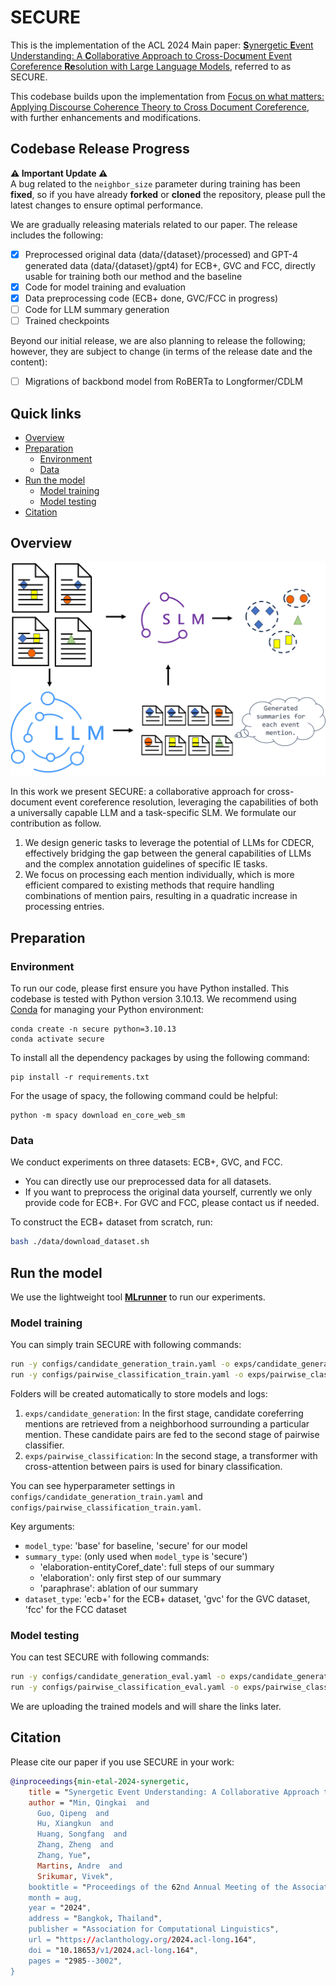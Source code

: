 # SECURE
This is the implementation of the ACL 2024 Main paper: [**S**ynergetic **E**vent Understanding: A **C**ollaborative Approach to Cross-Doc**u**ment Event Coreference **Re**solution with Large Language Models](https://arxiv.org/abs/2406.02148), referred to as SECURE.

This codebase builds upon the implementation from [Focus on what matters: Applying Discourse Coherence Theory to Cross Document Coreference](https://github.com/Helw150/event_entity_coref_ecb_plus), with further enhancements and modifications.

## Codebase Release Progress

**⚠️ Important Update ⚠️**  
A bug related to the `neighbor_size` parameter during training has been **fixed**, so if you have already **forked** or **cloned** the repository, please pull the latest changes to ensure optimal performance.  


We are gradually releasing materials related to our paper. The release includes the following:

- [x] Preprocessed original data (data/{dataset}/processed) and GPT-4 generated data (data/{dataset}/gpt4) for ECB+, GVC and FCC, directly usable for training both our method and the baseline
- [x] Code for model training and evaluation
- [x] Data preprocessing code (ECB+ done, GVC/FCC in progress)
- [ ] Code for LLM summary generation
- [ ] Trained checkpoints

Beyond our initial release, we are also planning to release the following;
however, they are subject to change (in terms of the release date and the content):

- [ ] Migrations of backbond model from RoBERTa to Longformer/CDLM

## Quick links

* [Overview](#overview)
* [Preparation](#preparation)
  * [Environment](#environment)
  * [Data](#data)
* [Run the model](#run)
  * [Model training](#model-training)
  * [Model testing](#model-tesing)
* [Citation](#citation)

## Overview
![](./model_framework.jpg)

In this work we present SECURE: a collaborative approach for cross-document event coreference resolution, leveraging the capabilities of both a
universally capable LLM and a task-specific
SLM. We formulate our contribution as follow.

1. We design generic tasks to leverage the potential
of LLMs for CDECR, effectively bridging the gap
between the general capabilities of LLMs and the
complex annotation guidelines of specific IE tasks. 
2. We focus on processing each mention individually, which is more efficient compared to existing methods that require handling combinations of mention pairs, resulting in a quadratic increase in processing entries.


## Preparation

### Environment
To run our code, please first ensure you have Python installed. This codebase is tested with Python version 3.10.13. We recommend using [Conda](https://docs.anaconda.com/anaconda/) for managing your Python environment: 
```
conda create -n secure python=3.10.13
conda activate secure
```

To install all the dependency packages by using the following command:

```
pip install -r requirements.txt
```

For the usage of spacy, the following command could be helpful:
```
python -m spacy download en_core_web_sm
```

### Data
We conduct experiments on three datasets: ECB+, GVC, and FCC.

- You can directly use our preprocessed data for all datasets.
- If you want to preprocess the original data yourself, currently we only provide code for ECB+. For GVC and FCC, please contact us if needed.

To construct the ECB+ dataset from scratch, run:

```bash
bash ./data/download_dataset.sh
```  

## Run the model
We use the lightweight tool [**MLrunner**](https://github.com/simtony/mlrunner) to run our experiments.
### Model training
 You can simply train SECURE with following commands:
```bash
run -y configs/candidate_generation_train.yaml -o exps/candidate_generation
run -y configs/pairwise_classification_train.yaml -o exps/pairwise_classification
```
Folders will be created automatically to store models and logs:
1. ```exps/candidate_generation```: In the first stage, candidate coreferring mentions are
 retrieved from a neighborhood surrounding a particular mention. These candidate pairs are fed to the second stage of pairwise classifier. 
2. ```exps/pairwise_classification```: In the second stage, a transformer with cross-attention between
 pairs is used for binary classification.

You can see hyperparameter settings in ```configs/candidate_generation_train.yaml``` and ```configs/pairwise_classification_train.yaml```.


Key arguments:

- `model_type`: 'base' for baseline, 'secure' for our model
- `summary_type`: (only used when `model_type` is 'secure')
    - 'elaboration-entityCoref_date': full steps of our summary
    - 'elaboration': only first step of our summary
    - 'paraphrase': ablation of our summary
- `dataset_type`: 'ecb+' for the ECB+ dataset, 'gvc' for the GVC dataset, 'fcc' for the FCC dataset

### Model testing
 You can test SECURE with following commands:
```bash
run -y configs/candidate_generation_eval.yaml -o exps/candidate_generation
run -y configs/pairwise_classification_eval.yaml -o exps/pairwise_classification
```
 We are uploading the trained models and will share the links later.

## Citation
Please cite our paper if you use SECURE in your work:
```bibtex
@inproceedings{min-etal-2024-synergetic,
    title = "Synergetic Event Understanding: A Collaborative Approach to Cross-Document Event Coreference Resolution with Large Language Models",
    author = "Min, Qingkai  and
      Guo, Qipeng  and
      Hu, Xiangkun  and
      Huang, Songfang  and
      Zhang, Zheng  and
      Zhang, Yue",
      Martins, Andre  and
      Srikumar, Vivek",
    booktitle = "Proceedings of the 62nd Annual Meeting of the Association for Computational Linguistics (Volume 1: Long Papers)",
    month = aug,
    year = "2024",
    address = "Bangkok, Thailand",
    publisher = "Association for Computational Linguistics",
    url = "https://aclanthology.org/2024.acl-long.164",
    doi = "10.18653/v1/2024.acl-long.164",
    pages = "2985--3002",
}
```
